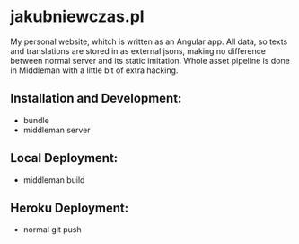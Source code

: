 # jakubniewczas.pl

My personal website, whitch is written as an Angular app. All data, so texts and translations are stored in as external jsons, making no difference between normal server and its static imitation. Whole asset pipeline is done in Middleman with a little bit of extra hacking.

## Installation and Development:
* bundle
* middleman server

## Local Deployment:
* middleman build

## Heroku Deployment:
* normal git push 